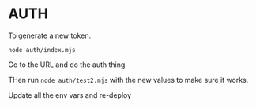 # AUTH

To generate a new token.

```
node auth/index.mjs
```

Go to the URL and do the auth thing.

THen run `node auth/test2.mjs` with the new values to make sure it works.

Update all the env vars and re-deploy
